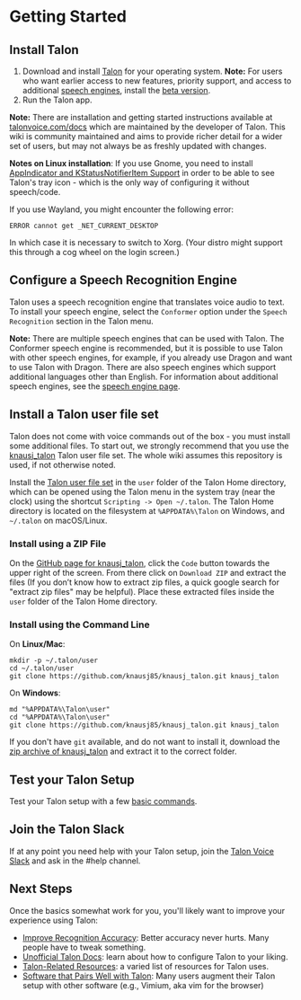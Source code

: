 # Getting Started

## Install Talon
1. Download and install [Talon](https://talonvoice.com) for your operating system. **Note:** For users who want earlier access to new features, priority support, and access to additional [speech engines](/speech_engines.md), install the [beta version](/beta_talon.md).
1. Run the Talon app.

**Note:** There are installation and getting started instructions available at [talonvoice.com/docs](https://talonvoice.com/docs/) which are maintained by the developer of Talon. This wiki is community maintained and aims to provide richer detail for a wider set of users, but may not always be as freshly updated with changes.

**Notes on Linux installation**:
If you use Gnome, you need to install [AppIndicator and KStatusNotifierItem Support](https://extensions.gnome.org/extension/615/appindicator-support/) in order to be able to see Talon's tray icon - which is the only way of configuring it without speech/code.

If you use Wayland, you might encounter the following error:
```
ERROR cannot get _NET_CURRENT_DESKTOP
```
In which case it is necessary to switch to Xorg. (Your distro might support this through a cog wheel on the login screen.)

## Configure a Speech Recognition Engine

Talon uses a speech recognition engine that translates voice audio to text. To install your speech engine, select the `Conformer` option under the `Speech Recognition` section in the Talon menu.

**Note:** There are multiple speech engines that can be used with Talon. The Conformer speech engine is recommended, but it is possible to use Talon with other speech engines, for example, if you already use Dragon and want to use Talon with Dragon. There are also speech engines which support additional languages other than English. For information about additional speech engines, see the [speech engine page](/speech_engines.md).

## Install a Talon user file set

Talon does not come with voice commands out of the box - you must install some additional files. To start out, we strongly recommend that you use the [knausj_talon](https://github.com/knausj85/knausj_talon) Talon user file set. The whole wiki assumes this repository is used, if not otherwise noted.

Install the [Talon user file set](https://github.com/knausj85/knausj_talon) in the `user` folder of the Talon Home directory, which can be opened using the Talon menu in the system tray (near the clock) using the shortcut `Scripting -> Open ~/.talon`. The Talon Home directory is located on the filesystem at `%APPDATA%\Talon` on Windows, and `~/.talon` on macOS/Linux.

### Install using a ZIP File
On the [GitHub page for knausj_talon](https://github.com/knausj85/knausj_talon), click the `Code` button towards the upper right of the screen. From there click on `Download ZIP` and extract the files (If you don’t know how to extract zip files, a quick google search for "extract zip files" may be helpful). Place these extracted files inside the `user` folder of the Talon Home directory.

### Install using the Command Line
On **Linux/Mac**:
```
mkdir -p ~/.talon/user
cd ~/.talon/user
git clone https://github.com/knausj85/knausj_talon.git knausj_talon
```

On **Windows**:
```
md "%APPDATA%\Talon\user"
cd "%APPDATA%\Talon\user"
git clone https://github.com/knausj85/knausj_talon.git knausj_talon
```

If you don't have `git` available, and do not want to install it, download the [zip archive of knausj_talon](https://github.com/knausj85/knausj_talon/archive/master.zip) and extract it to the correct folder.

## Test your Talon Setup
Test your Talon setup with a few [basic commands](/basic_usage.md).

## Join the Talon Slack
If at any point you need help with your Talon setup, join the [Talon Voice Slack](https://talonvoice.com/chat) and ask in the #help channel.

## Next Steps
Once the basics somewhat work for you, you'll likely want to improve your experience using Talon:
* [Improve Recognition Accuracy](/improving_recognition_accuracy): Better accuracy never hurts. Many people have to tweak something.
* [Unofficial Talon Docs](/unofficial_talon_docs): learn about how to configure Talon to your liking.
* [Talon-Related Resources](/talon_related_resources): a varied list of resources for Talon uses.
* [Software that Pairs Well with Talon](/other_integrations): Many users augment their Talon setup with other software (e.g., Vimium, aka vim for the browser)
